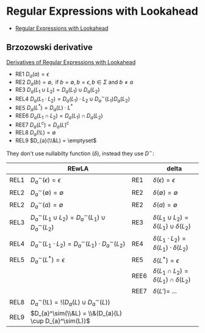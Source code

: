 # Regular Expressions with Lookahead

- [Regular Expressions with Lookahead](https://www.researchgate.net/publication/351177928_Regular_Expressions_with_Lookahead)

## Brzozowski derivative

[Derivatives of Regular Expressions with Lookahead](https://www.jstage.jst.go.jp/article/ipsjjip/27/0/27_422/_pdf)

- RE1 $D_a(a) = \epsilon$
- RE2 $D_a(b) = \emptyset, \text{ if } b = \emptyset, b = \epsilon, b \in \Sigma \text{ and } b \neq a$
- RE3 $D_a(L_1 \cup L_2) = D_a(L_1) \cup D_a(L_2)$
- REL4 $D_{a}(L_{1} \cdot L_{2}) = D_{a}(L_{1}) \cdot L_{2} \cup D_{a}^\sim(L_{1})D_{a}(L_{2})$
- RE5 $D_a(L^*) = D_a(L) \cdot L^*$
- REE6 $D_a(L_1 \cap L_2) = D_a(L_1) \cap D_a(L_2)$
- REE7 $D_a(L^c) = D_a(L)^c$
- REL8 $D_{a}(!L) = \emptyset$
- REL9 $D_{a}(\\&L) = \emptyset$

They don't use nullabilty function ($\delta$), instead they use $D^\sim$:

|      | REwLA                                                                       |      | delta                                                   |
| ---- | --------------------------------------------------------------------------- | ---- | ------------------------------------------------------- |
| REL1 | $D_{a}^\sim(\epsilon) = \epsilon$                                           | RE1  | $\delta(\epsilon) = \epsilon$                           |
| REL2 | $D_{a}^\sim(\emptyset) = \emptyset$                                         | RE2  | $\delta(\emptyset) = \emptyset$                         |
| REL2 | $D_{a}^\sim(a) = \emptyset$                                                 | RE2  | $\delta(a) = \emptyset$                                 |
| REL3 | $D_{a}^\sim(L_{1} \cup L_{2}) = D_{a}^\sim(L_{1}) \cup D_{a}^\sim(L_{2})$   | RE3  | $\delta(L_1 \cup L_2) = \delta(L_1) \cup \delta(L_2)$   |
| REL4 | $D_{a}^\sim(L_{1} \cdot L_{2}) = D_{a}^\sim(L_{1}) \cdot D_{a}^\sim(L_{2})$ | RE4  | $\delta(L_1 \cdot L_2) = \delta(L_1) \cdot \delta(L_2)$ |
| REL5 | $D_{a}^\sim(L^*) = \epsilon$                                                | RE5  | $\delta(L^*) = \epsilon$                                |
|      |                                                                             | REE6 | $\delta(L_1 \cap L_2) = \delta(L_1) \cap \delta(L_2)$   |
|      |                                                                             | REE7 | $\delta(L') =$ ...                                      |
| REL8 | $D_{a}^\sim(!L) = !(D_{a}(L) \cup D_{a}^\sim(L))$                           |      |                                                         |
| REL9 | $D_{a}^\sim(\\&L) = \\&(D_{a}(L) \cup D_{a}^\sim(L))$                       |      |                                                         |
